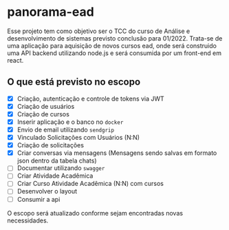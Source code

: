 # panorama-ead
Esse projeto tem como objetivo ser o TCC do curso de Análise e desenvolvimento de sistemas previsto conclusão para 01/2022.
Trata-se de uma aplicação para aquisição de novos cursos ead, onde será construido uma API backend utilizando node.js e será consumida por um front-end em react.

## O que está previsto no escopo
- [x] Criação, autenticação e controle de tokens via JWT
- [x] Criação de usuários
- [x] Criação de cursos
- [x] Inserir aplicação e o banco no `docker`
- [x] Envio de email utilizando `sendgrip`
- [x] Vinculado Solicitações com Usuários (N:N)
- [x] Criação de solicitações
- [x] Criar conversas via mensagens (Mensagens sendo salvas em formato json dentro da tabela chats)
- [ ] Documentar utilizando `swagger`
- [ ] Criar Atividade Acadêmica
- [ ] Criar Curso Atividade Acadêmica (N:N) com cursos
- [ ] Desenvolver o layout
- [ ] Consumir a api

O escopo será atualizado conforme sejam encontradas novas necessidades.
